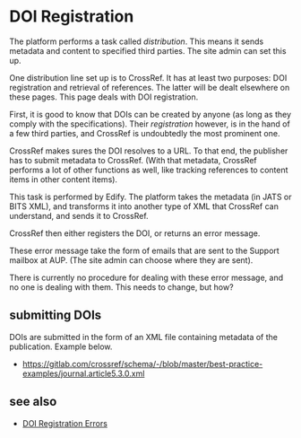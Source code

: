 # DOI Registration

The platform performs a task called _distribution_. This means it sends metadata and content to specified third parties. The site admin can set this up. 

One distribution line set up is to CrossRef. It has at least two purposes: DOI registration and retrieval of references. The latter will be dealt elsewhere on these pages. This page deals with DOI registration.

First, it is good to know that DOIs can be created by anyone (as long as they comply with the specifications). Their _registration_ however, is in the hand of a few third parties, and CrossRef is undoubtedly the most prominent one. 

CrossRef makes sures the DOI resolves to a URL. To that end, the publisher has to submit metadata to CrossRef. (With that metadata, CrossRef performs a lot of other functions as well, like tracking references to content items in other content items).

This task is performed by Edify. The platform takes the metadata (in JATS or BITS XML), and transforms it into another type of XML that CrossRef can understand, and sends it to CrossRef. 

CrossRef then either registers the DOI, or returns an error message. 

These error message take the form of emails that are sent to the Support mailbox at AUP. (The site admin can choose where they are sent).

There is currently no procedure for dealing with these error message, and no one is dealing with them. This needs to change, but how?

## submitting DOIs
DOIs are submitted in the form of an XML file containing metadata of the publication. Example below.

- https://gitlab.com/crossref/schema/-/blob/master/best-practice-examples/journal.article5.3.0.xml

## see also

- [DOI Registration Errors](https://amsterdamuniversitypress.github.io/platform-documentation/doiregistrationerrors)

